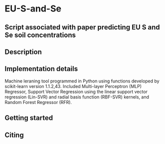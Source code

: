 # EU-S-and-Se
Script associated with paper predicting EU S and Se soil concentrations
-----------------------------------------------------------------------------------
Description
-----------


Implementation details
----------------------
Machine leraning tool programmed in Python using functions developed by scikit-learn version 1.1.2,43.
Included Multi-layer Perceptron (MLP) Regressor, Support Vector Regression using the linear support vector regression (Lin-SVR) 
and radial basis function (RBF-SVR) kernels, and Random Forest Regressor (RFR).

Getting started
----------------

Citing
-------
